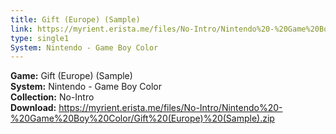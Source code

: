 ```yaml
---
title: Gift (Europe) (Sample)
link: https://myrient.erista.me/files/No-Intro/Nintendo%20-%20Game%20Boy%20Color/Gift%20(Europe)%20(Sample).zip
type: single1
System: Nintendo - Game Boy Color
---
```

<b>Game:</b> Gift (Europe) (Sample)<br>
<b>System:</b> Nintendo - Game Boy Color<br>
<b>Collection:</b> No-Intro<br>
<b>Download:</b> https://myrient.erista.me/files/No-Intro/Nintendo%20-%20Game%20Boy%20Color/Gift%20(Europe)%20(Sample).zip